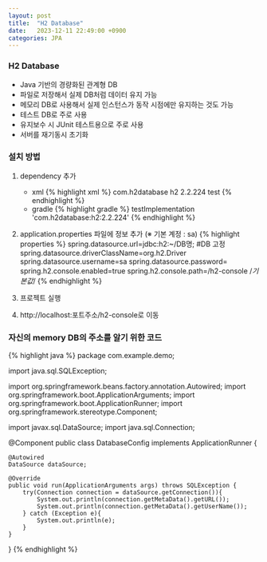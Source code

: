 ```yaml
---
layout: post
title:  "H2 Database"
date:   2023-12-11 22:49:00 +0900
categories: JPA
---
```


### H2 Database
    
- Java 기반의 경량화된 관계형 DB
- 파일로 저장해서 실제 DB처럼 데이터 유지 가능
- 메모리 DB로 사용해서 실제 인스턴스가 동작 시점에만 유지하는 것도 가능
- 테스트 DB로 주로 사용
- 유지보수 시 JUnit 테스트용으로 주로 사용
- 서버를 재기동시 초기화

### 설치 방법

1. dependency 추가
    - xml
        {% highlight xml %}
        <dependency>
            <groupId>com.h2database</groupId>
            <artifactId>h2</artifactId>
            <version>2.2.224</version>
            <scope>test</scope>
        </dependency>
        {% endhighlight %}
    - gradle
        {% highlight gradle %}
        testImplementation 'com.h2database:h2:2.2.224'
        {% endhighlight %}

2. application.properties 파일에 정보 추가 (※ 기본 계정 : sa)
    {% highlight properties %}
    spring.datasource.url=jdbc:h2:~/DB명; #DB 고정
    spring.datasource.driverClassName=org.h2.Driver
    spring.datasource.username=sa
    spring.datasource.password=
    spring.h2.console.enabled=true
    spring.h2.console.path=/h2-console /*기본값*/
    {% endhighlight %}
3. 프로젝트 실행
4. http://localhost:포트주소/h2-console로 이동

### 자신의 memory DB의 주소를 알기 위한 코드
    
{% highlight java %}
package com.example.demo;

import java.sql.SQLException;

import org.springframework.beans.factory.annotation.Autowired;
import org.springframework.boot.ApplicationArguments;
import org.springframework.boot.ApplicationRunner;
import org.springframework.stereotype.Component;

import javax.sql.DataSource;
import java.sql.Connection;

@Component
public class DatabaseConfig implements ApplicationRunner {

    @Autowired
    DataSource dataSource;

    @Override
    public void run(ApplicationArguments args) throws SQLException {
        try(Connection connection = dataSource.getConnection()){
            System.out.println(connection.getMetaData().getURL());
            System.out.println(connection.getMetaData().getUserName());
        } catch (Exception e){
            System.out.println(e);
        }
    }
}
{% endhighlight %}